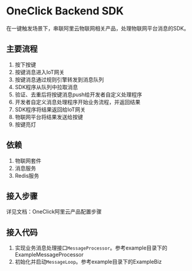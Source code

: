 # OneClick Backend SDK

在一键触发场景下，串联阿里云物联网相关产品，处理物联网平台消息的SDK。

## 主要流程

1. 按下按键
1. 按键消息进入IoT网关
1. 按键消息通过规则引擎转发到消息队列
1. SDK程序从队列中拉取消息
1. 验证、去重后将按键消息push给开发者自定义处理程序
1. 开发者自定义消息处理程序开始业务流程，并返回结果
1. SDK程序将结果返回给IoT网关
1. 物联网平台将结果发送给按键
1. 按键亮灯

## 依赖

1. 物联网套件
1. 消息服务
1. Redis服务

## 接入步骤

详见文档：OneClick阿里云产品配置步骤

## 接入代码

1. 实现业务消息处理接口`MessageProcessor`。参考example目录下的ExampleMessageProcessor
1. 初始化并启动`MessageLoop`。参考example目录下的ExampleBiz
